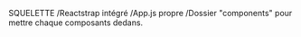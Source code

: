 SQUELETTE 
/Reactstrap intégré
/App.js propre
/Dossier "components" pour mettre chaque composants dedans.
